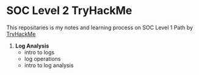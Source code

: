 # SOC Level 2 TryHackMe
This repositaries is my notes and learning process on SOC Level 1 Path by [TryHackMe](https://tryhackme.com/r/paths)

1. **Log Analysis**
     -  intro to logs 
     -  log operations
     -  intro to log analysis
